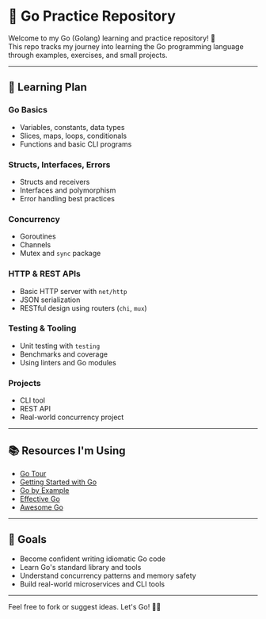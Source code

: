 # 🧠 Go Practice Repository

Welcome to my Go (Golang) learning and practice repository! 🚀  
This repo tracks my journey into learning the Go programming language through examples, exercises, and small projects.

---

## 📆 Learning Plan

### Go Basics
- Variables, constants, data types
- Slices, maps, loops, conditionals
- Functions and basic CLI programs

### Structs, Interfaces, Errors
- Structs and receivers
- Interfaces and polymorphism
- Error handling best practices

### Concurrency
- Goroutines
- Channels
- Mutex and `sync` package

### HTTP & REST APIs
- Basic HTTP server with `net/http`
- JSON serialization
- RESTful design using routers (`chi`, `mux`)

### Testing & Tooling
- Unit testing with `testing`
- Benchmarks and coverage
- Using linters and Go modules

### Projects
- CLI tool
- REST API
- Real-world concurrency project

---

## 📚 Resources I'm Using

- [Go Tour](https://tour.golang.org/)
- [Getting Started with Go](https://www.coursera.org/learn/golang-getting-started#modules)
- [Go by Example](https://gobyexample.com/)
- [Effective Go](https://go.dev/doc/effective_go)
- [Awesome Go](https://github.com/avelino/awesome-go)

---

## 📌 Goals

- Become confident writing idiomatic Go code
- Learn Go's standard library and tools
- Understand concurrency patterns and memory safety
- Build real-world microservices and CLI tools

---

Feel free to fork or suggest ideas. Let's Go! 💪🐹
